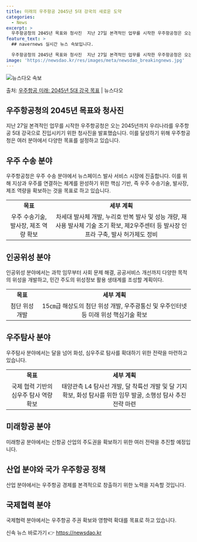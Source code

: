 ```yaml
---
title: 미래의 우주항공 2045년 5대 강국의 새로운 도약
categories:
  - News
excerpt: >
  우주항공청의 2045년 목표와 청사진  지난 27일 본격적인 업무를 시작한 우주항공청은 오는 2045년까지 …
feature_text: >
  ## navernews 실시간 뉴스 속보입니다.

  우주항공청의 2045년 목표와 청사진  지난 27일 본격적인 업무를 시작한 우주항공청은 오는 2045년까지 …
image: 'https://newsdao.kr/res/images/meta/newsdao_breakingnews.jpg'
---
```


![뉴스다오 속보](https://newsdao.kr/res/images/meta/newsdao_breakingnews.jpg)

<p>출처: <a href="https://newsdao.kr/3979" rel="dofollow">우주항공 미래: 2045년 5대 강국 목표</a> | 뉴스다오</p>

<h2 data-ke-size="size26">우주항공청의 2045년 목표와 청사진</h2>
<p data-ke-size="size16">지난 27일 본격적인 업무를 시작한 우주항공청은 오는 2045년까지 우리나라를 우주항공 5대 강국으로 진입시키기 위한 청사진을 발표했습니다. 이를 달성하기 위해 우주항공청은 여러 분야에서 다양한 목표를 설정하고 있습니다.</p>

<h2 data-ke-size="size26">우주 수송 분야</h2>
<p data-ke-size="size16">우주항공청은 우주 수송 분야에서 뉴스페이스 발사 서비스 시장에 진출합니다. 이를 위해 지상과 우주를 연결하는 체계를 완성하기 위한 핵심 기반, 즉 우주 수송기술, 발사장, 제조 역량을 확보하는 것을 목표로 하고 있습니다.</p>

<table>
  <tr>
    <td style="text-align: center; height: 17px;"><b>목표</b></td>
    <td style="text-align: center; height: 17px;"><b>세부 계획</b></td>
  </tr>
  <tr>
    <td style="text-align: center; height: 17px;">우주 수송기술, 발사장, 제조 역량 확보</td>
    <td style="text-align: center; height: 17px;">차세대 발사체 개발, 누리호 반복 발사 및 성능 개량, 재사용 발사체 기술 조기 확보, 제2우주센터 등 발사장 인프라 구축, 발사 허가제도 정비</td>
  </tr>
</table>

<h2 data-ke-size="size26">인공위성 분야</h2>
<p data-ke-size="size16">인공위성 분야에서는 과학 임무부터 사회 문제 해결, 공공서비스 개선까지 다양한 목적의 위성을 개발하고, 민간 주도의 위성정보 활용 생태계를 조성할 계획이다.</p>

<table>
  <tr>
    <td style="text-align: center; height: 17px;"><b>목표</b></td>
    <td style="text-align: center; height: 17px;"><b>세부 계획</b></td>
  </tr>
  <tr>
    <td style="text-align: center; height: 17px;">첨단 위성 개발</td>
    <td style="text-align: center; height: 17px;">15㎝급 해상도의 첨단 위성 개발, 우주광통신 및 우주인터넷 등 미래 위성 핵심기술 확보</td>
  </tr>
</table>

<h2 data-ke-size="size26">우주탐사 분야</h2>
<p data-ke-size="size16">우주탐사 분야에서는 달을 넘어 화성, 심우주로 탐사를 확대하기 위한 전략을 마련하고 있습니다.</p>

<table>
  <tr>
    <td style="text-align: center; height: 17px;"><b>목표</b></td>
    <td style="text-align: center; height: 17px;"><b>세부 계획</b></td>
  </tr>
  <tr>
    <td style="text-align: center; height: 17px;">국제 협력 기반의 심우주 탐사 역량 확보</td>
    <td style="text-align: center; height: 17px;">태양관측 L4 탐사선 개발, 달 착륙선 개발 및 달 기지 확보, 화성 탐사를 위한 임무 발굴, 소행성 탐사 추진 전략 마련</td>
  </tr>
</table>

<h2 data-ke-size="size26">미래항공 분야</h2>
<p data-ke-size="size16">미래항공 분야에서는 신항공 산업의 주도권을 확보하기 위한 여러 전략을 추진할 예정입니다.</p>

<h2 data-ke-size="size26">산업 분야와 국가 우주항공 정책</h2>
<p data-ke-size="size16">산업 분야에서는 우주항공 경제를 본격적으로 창출하기 위한 노력을 지속할 것입니다.</p>

<h2 data-ke-size="size26">국제협력 분야</h2>
<p data-ke-size="size16">국제협력 분야에서는 우주항공 주권 확보와 영향력 확대를 목표로 하고 있습니다.</p> 

신속 뉴스 바로가기 👉 <a href="https://newsdao.kr" rel="dofollow">https://newsdao.kr</a>



